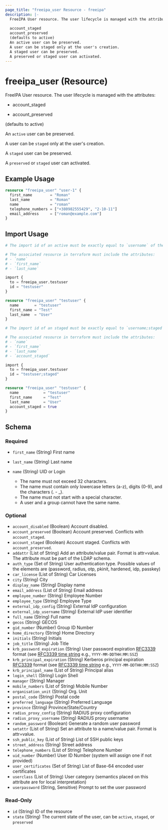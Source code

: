 ```yaml
---
page_title: "freeipa_user Resource - freeipa"
description: |-
  FreeIPA User resource. The user lifecycle is managed with the attributes:
  
  account_staged
  account_preserved
  (defaults to active)
  An active user can be preserved.
  A user can be staged only at the user's creation.
  A staged user can be preserved.
  A preserved or staged user can activated.
---
```


# freeipa_user (Resource)

FreeIPA User resource. The user lifecycle is managed with the attributes:

- account_staged

- account_preserved

(defaults to active)

An `active` user can be preserved.

A user can be `staged` only at the user's creation.

A `staged` user can be preserved.

A `preserved` or `staged` user can activated.


## Example Usage

```terraform
resource "freeipa_user" "user-1" {
  first_name        = "Roman"
  last_name         = "Roman"
  name              = "roman"
  telephone_numbers = ["+380982555429", "2-10-11"]
  email_address     = ["roman@example.com"]
}
```



## Import Usage

```terraform
# The import id of an active must be exactly equal to `username` of the user to import.

# The associated resource in terraform must include the attributes:
# - `name`
# - `first_name`
# - `last_name`

import {
  to = freeipa_user.testuser
  id = "testuser"
}

resource "freeipa_user" "testuser" {
  name       = "testuser"
  first_name = "Test"
  last_name  = "User"
}

# The import id of an staged must be exactly equal to `username;staged` of the user to import.

# The associated resource in terraform must include the attributes:
# - `name`
# - `first_name`
# - `last_name`
# - `account_staged`

import {
  to = freeipa_user.testuser
  id = "testuser;staged"
}

resource "freeipa_user" "testuser" {
  name           = "testuser"
  first_name     = "Test"
  last_name      = "User"
  account_staged = true
}
```


<!-- schema generated by tfplugindocs -->
## Schema

### Required

- `first_name` (String) First name
- `last_name` (String) Last name
- `name` (String) UID or Login

	- The name must not exceed 32 characters.
	- The name must contain only lowercase letters (a-z), digits (0-9), and the characters (. - _).
	- The name must not start with a special character.
	- A user and a group cannot have the same name.

### Optional

- `account_disabled` (Boolean) Account disabled.
- `account_preserved` (Boolean) Account preserved. Conflicts with `account_staged`.
- `account_staged` (Boolean) Account staged. Conflicts with `account_preserved`.
- `addattr` (List of String) Add an attribute/value pair. Format is attr=value. The attribute must be part of the LDAP schema.
- `auth_type` (Set of String) User authentication type. Possible values of the elements are (password, radius, otp, pkinit, hardened, idp, passkey)
- `car_license` (List of String) Car Licenses
- `city` (String) City
- `display_name` (String) Display name
- `email_address` (List of String) Email address
- `employee_number` (String) Employee Number
- `employee_type` (String) Employee Type
- `external_idp_config` (String) External IdP configuration
- `external_idp_username` (String) External IdP user identifier
- `full_name` (String) Full name
- `gecos` (String) GECOS
- `gid_number` (Number) Group ID Number
- `home_directory` (String) Home Directory
- `initials` (String) Initials
- `job_title` (String) Job Title
- `krb_password_expiration` (String) User password expiration [RFC3339](https://datatracker.ietf.org/doc/html/rfc3339#section-5.8) format (see [RFC3339 time string](https://tools.ietf.org/html/rfc3339#section-5.8) e.g., `YYYY-MM-DDTHH:MM:SSZ`)
- `krb_principal_expiration` (String) Kerberos principal expiration [RFC3339](https://datatracker.ietf.org/doc/html/rfc3339#section-5.8) format (see [RFC3339 time string](https://tools.ietf.org/html/rfc3339#section-5.8) e.g., `YYYY-MM-DDTHH:MM:SSZ`)
- `krb_principal_name` (List of String) Principal alias
- `login_shell` (String) Login Shell
- `manager` (String) Manager
- `mobile_numbers` (List of String) Mobile Number
- `organisation_unit` (String) Org. Unit
- `postal_code` (String) Postal code
- `preferred_language` (String) Preferred Language
- `province` (String) Province/State/Country
- `radius_proxy_config` (String) RADIUS proxy configuration
- `radius_proxy_username` (String) RADIUS proxy username
- `random_password` (Boolean) Generate a random user password
- `setattr` (List of String) Set an attribute to a name/value pair. Format is attr=value.
- `ssh_public_key` (List of String) List of SSH public keys
- `street_address` (String) Street address
- `telephone_numbers` (List of String) Telephone Number
- `uid_number` (Number) User ID Number (system will assign one if not provided)
- `user_certificates` (Set of String) List of Base-64 encoded user certificates
- `userclass` (List of String) User category (semantics placed on this attribute are for local interpretation)
- `userpassword` (String, Sensitive) Prompt to set the user password

### Read-Only

- `id` (String) ID of the resource
- `state` (String) The current state of the user, can be `active`, `staged`, or `preserved`
